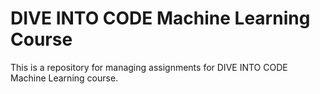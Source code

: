 # DIVE INTO CODE Machine Learning Course
 This is a repository for managing assignments for DIVE INTO CODE Machine Learning course.
